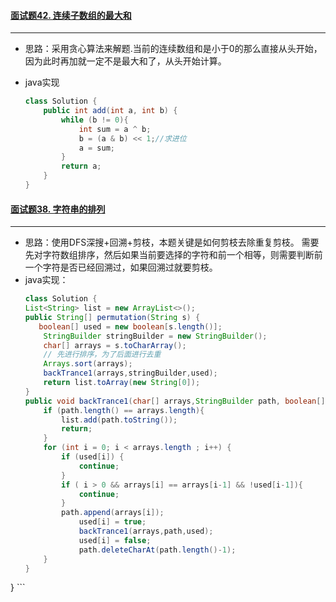 #### [面试题42. 连续子数组的最大和](https://leetcode-cn.com/problems/lian-xu-zi-shu-zu-de-zui-da-he-lcof/)
---
- 思路：采用贪心算法来解题.当前的连续数组和是小于0的那么直接从头开始，因为此时再加就一定不是最大和了，从头开始计算。
- java实现

	```java
	class Solution {
	    public int add(int a, int b) {
	        while (b != 0){
	            int sum = a ^ b;
	            b = (a & b) << 1;//求进位
	            a = sum;
	        }
	        return a;
	    }
	}
	```

#### [面试题38. 字符串的排列](https://leetcode-cn.com/problems/zi-fu-chuan-de-pai-lie-lcof/)
---
- 思路：使用DFS深搜+回溯+剪枝，本题关键是如何剪枝去除重复剪枝。
需要先对字符数组排序，然后如果当前要选择的字符和前一个相等，则需要判断前一个字符是否已经回溯过，如果回溯过就要剪枝。
- java实现：
	```java
	class Solution {
    List<String> list = new ArrayList<>();
    public String[] permutation(String s) {
       boolean[] used = new boolean[s.length()];
        StringBuilder stringBuilder = new StringBuilder();
        char[] arrays = s.toCharArray();
        // 先进行排序，为了后面进行去重
        Arrays.sort(arrays);
        backTrance1(arrays,stringBuilder,used);
        return list.toArray(new String[0]);
    }
    public void backTrance1(char[] arrays,StringBuilder path, boolean[] used) {
        if (path.length() == arrays.length){
            list.add(path.toString());
            return;
        }
        for (int i = 0; i < arrays.length ; i++) {
            if (used[i]) {
                continue;
            }
            if ( i > 0 && arrays[i] == arrays[i-1] && !used[i-1]){
                continue;
            }
            path.append(arrays[i]);
                used[i] = true;
                backTrance1(arrays,path,used);
                used[i] = false;
                path.deleteCharAt(path.length()-1);
        }
    }
}
	```